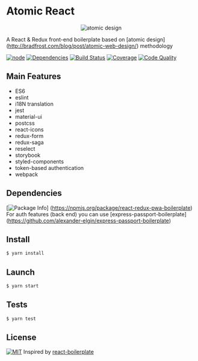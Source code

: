 # Atomic React

<p align="center">
  <img alt="atomic design" src="https://cdn-images-1.medium.com/max/1600/1*fBFPvh-Y-l4pXmRTECCsPw.png">
</p>

A React & Redux front-end boilerplate based on [atomic design]
(http://bradfrost.com/blog/post/atomic-web-design/) methodology

[![node][node]][node-url]
[![Dependencies][deps]][deps-url]
[![Build Status][build-status]][build-status-url]
[![Coverage][cover]][cover-url]
[![Code Quality][code-quality]][code-quality-url]

[node]: https://img.shields.io/node/v/react-redux-pwa-boilerplate.svg
[node-url]: https://npmjs.com/package/react-redux-pwa-boilerplate

[deps]: https://david-dm.org/alexander-elgin/atomic-react.svg
[deps-url]: https://david-dm.org/alexander-elgin/atomic-react

[build-status]: https://img.shields.io/travis/alexander-elgin/atomic-react.svg
[build-status-url]: https://travis-ci.org/alexander-elgin/atomic-react

[code-quality]: https://api.codacy.com/project/badge/Grade/27011bc53e004590921e1839a0b2707d
[code-quality-url]: https://www.codacy.com/app/alexander-elgin/atomic-react

[cover]: https://coveralls.io/repos/github/alexander-elgin/atomic-react/badge.svg
[cover-url]: https://coveralls.io/github/alexander-elgin/atomic-react

[cii]: https://bestpractices.coreinfrastructure.org/projects/2457/badge
[cii-url]: https://bestpractices.coreinfrastructure.org/projects/2457

[month-downloads-image]: https://img.shields.io/npm/dm/react-redux-pwa-boilerplate.svg?style=flat-square
[month-downloads-url]: https://npmjs.org/package/react-redux-pwa-boilerplate

[total-downloads-image]: https://img.shields.io/npm/dt/react-redux-pwa-boilerplate.svg?style=flat-square
[total-downloads-url]: https://img.shields.io/npm/dt/react-redux-pwa-boilerplate.svg

## Main Features
- ES6
- eslint
- i18N translation
- jest
- material-ui
- postcss
- react-icons
- redux-form
- redux-saga
- reselect
- storybook
- styled-components
- token-based authentication
- webpack

## Dependencies
[![Package Info](https://nodei.co/npm/react-redux-pwa-boilerplate.png)]
(https://npmjs.org/package/react-redux-pwa-boilerplate)
For auth features (back end) you can use [express-passport-boilerplate]
(https://github.com/alexander-elgin/express-passport-boilerplate)

## Install
```sh
$ yarn install
```

## Launch
```sh
$ yarn start
```

## Tests
```sh
$ yarn test
```

## License

[![MIT][license]][license-url] Inspired by [react-boilerplate](https://github.com/react-boilerplate/react-boilerplate)

[license]: https://img.shields.io/npm/l/tailwindcss.svg
[license-url]: ./LICENSE
